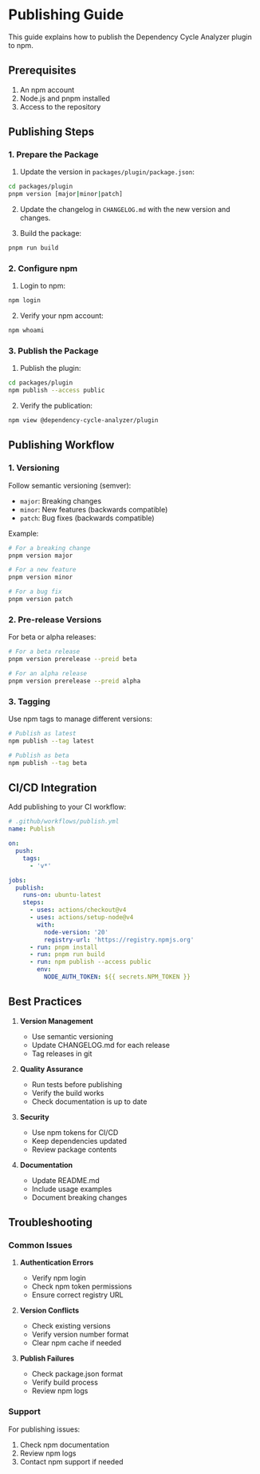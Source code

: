 # Publishing Guide

This guide explains how to publish the Dependency Cycle Analyzer plugin to npm.

## Prerequisites

1. An npm account
2. Node.js and pnpm installed
3. Access to the repository

## Publishing Steps

### 1. Prepare the Package

1. Update the version in `packages/plugin/package.json`:
```bash
cd packages/plugin
pnpm version [major|minor|patch]
```

2. Update the changelog in `CHANGELOG.md` with the new version and changes.

3. Build the package:
```bash
pnpm run build
```

### 2. Configure npm

1. Login to npm:
```bash
npm login
```

2. Verify your npm account:
```bash
npm whoami
```

### 3. Publish the Package

1. Publish the plugin:
```bash
cd packages/plugin
npm publish --access public
```

2. Verify the publication:
```bash
npm view @dependency-cycle-analyzer/plugin
```

## Publishing Workflow

### 1. Versioning

Follow semantic versioning (semver):
- `major`: Breaking changes
- `minor`: New features (backwards compatible)
- `patch`: Bug fixes (backwards compatible)

Example:
```bash
# For a breaking change
pnpm version major

# For a new feature
pnpm version minor

# For a bug fix
pnpm version patch
```

### 2. Pre-release Versions

For beta or alpha releases:
```bash
# For a beta release
pnpm version prerelease --preid beta

# For an alpha release
pnpm version prerelease --preid alpha
```

### 3. Tagging

Use npm tags to manage different versions:
```bash
# Publish as latest
npm publish --tag latest

# Publish as beta
npm publish --tag beta
```

## CI/CD Integration

Add publishing to your CI workflow:

```yaml
# .github/workflows/publish.yml
name: Publish

on:
  push:
    tags:
      - 'v*'

jobs:
  publish:
    runs-on: ubuntu-latest
    steps:
      - uses: actions/checkout@v4
      - uses: actions/setup-node@v4
        with:
          node-version: '20'
          registry-url: 'https://registry.npmjs.org'
      - run: pnpm install
      - run: pnpm run build
      - run: npm publish --access public
        env:
          NODE_AUTH_TOKEN: ${{ secrets.NPM_TOKEN }}
```

## Best Practices

1. **Version Management**
   - Use semantic versioning
   - Update CHANGELOG.md for each release
   - Tag releases in git

2. **Quality Assurance**
   - Run tests before publishing
   - Verify the build works
   - Check documentation is up to date

3. **Security**
   - Use npm tokens for CI/CD
   - Keep dependencies updated
   - Review package contents

4. **Documentation**
   - Update README.md
   - Include usage examples
   - Document breaking changes

## Troubleshooting

### Common Issues

1. **Authentication Errors**
   - Verify npm login
   - Check npm token permissions
   - Ensure correct registry URL

2. **Version Conflicts**
   - Check existing versions
   - Verify version number format
   - Clear npm cache if needed

3. **Publish Failures**
   - Check package.json format
   - Verify build process
   - Review npm logs

### Support

For publishing issues:
1. Check npm documentation
2. Review npm logs
3. Contact npm support if needed 
